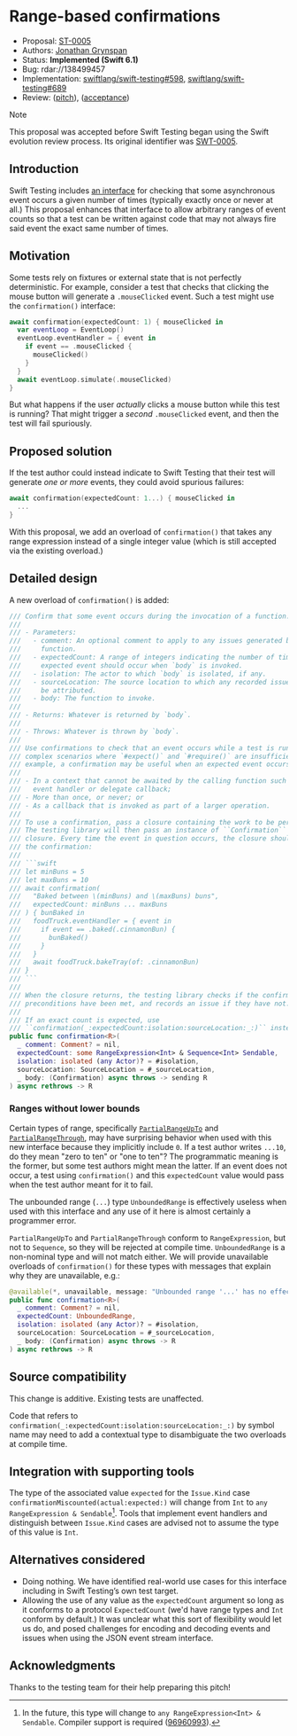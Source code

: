 # Range-based confirmations

* Proposal: [ST-0005](0005-ranged-confirmations.md)
* Authors: [Jonathan Grynspan](https://github.com/grynspan)
* Status: **Implemented (Swift 6.1)**
* Bug: rdar://138499457
* Implementation: [swiftlang/swift-testing#598](https://github.com/swiftlang/swift-testing/pull/598), [swiftlang/swift-testing#689](https://github.com/swiftlang/swift-testing/pull689)
* Review: ([pitch](https://forums.swift.org/t/pitch-range-based-confirmations/74589)),
  ([acceptance](https://forums.swift.org/t/pitch-range-based-confirmations/74589/7))

> [!NOTE]
> This proposal was accepted before Swift Testing began using the Swift
> evolution review process. Its original identifier was
> [SWT-0005](https://github.com/swiftlang/swift-testing/blob/main/Documentation/Proposals/0005-ranged-confirmations.md).

## Introduction

Swift Testing includes [an interface](https://swiftpackageindex.com/swiftlang/swift-testing/main/documentation/testing/confirmation(_:expectedcount:isolation:sourcelocation:_:))
for checking that some asynchronous event occurs a given number of times
(typically exactly once or never at all.) This proposal enhances that interface
to allow arbitrary ranges of event counts so that a test can be written against
code that may not always fire said event the exact same number of times.

## Motivation

Some tests rely on fixtures or external state that is not perfectly
deterministic. For example, consider a test that checks that clicking the mouse
button will generate a `.mouseClicked` event. Such a test might use the
`confirmation()` interface:

```swift
await confirmation(expectedCount: 1) { mouseClicked in
  var eventLoop = EventLoop()
  eventLoop.eventHandler = { event in
    if event == .mouseClicked {
      mouseClicked()
    }
  }
  await eventLoop.simulate(.mouseClicked)
}
```

But what happens if the user _actually_ clicks a mouse button while this test is
running? That might trigger a _second_ `.mouseClicked` event, and then the test
will fail spuriously.

## Proposed solution

If the test author could instead indicate to Swift Testing that their test will
generate _one or more_ events, they could avoid spurious failures:

```swift
await confirmation(expectedCount: 1...) { mouseClicked in
  ...
}
```

With this proposal, we add an overload of `confirmation()` that takes any range
expression instead of a single integer value (which is still accepted via the
existing overload.)

## Detailed design

A new overload of `confirmation()` is added:

```swift
/// Confirm that some event occurs during the invocation of a function.
///
/// - Parameters:
///   - comment: An optional comment to apply to any issues generated by this
///     function.
///   - expectedCount: A range of integers indicating the number of times the
///     expected event should occur when `body` is invoked.
///   - isolation: The actor to which `body` is isolated, if any.
///   - sourceLocation: The source location to which any recorded issues should
///     be attributed.
///   - body: The function to invoke.
///
/// - Returns: Whatever is returned by `body`.
///
/// - Throws: Whatever is thrown by `body`.
///
/// Use confirmations to check that an event occurs while a test is running in
/// complex scenarios where `#expect()` and `#require()` are insufficient. For
/// example, a confirmation may be useful when an expected event occurs:
///
/// - In a context that cannot be awaited by the calling function such as an
///   event handler or delegate callback;
/// - More than once, or never; or
/// - As a callback that is invoked as part of a larger operation.
///
/// To use a confirmation, pass a closure containing the work to be performed.
/// The testing library will then pass an instance of ``Confirmation`` to the
/// closure. Every time the event in question occurs, the closure should call
/// the confirmation:
///
/// ```swift
/// let minBuns = 5
/// let maxBuns = 10
/// await confirmation(
///   "Baked between \(minBuns) and \(maxBuns) buns",
///   expectedCount: minBuns ... maxBuns
/// ) { bunBaked in
///   foodTruck.eventHandler = { event in
///     if event == .baked(.cinnamonBun) {
///       bunBaked()
///     }
///   }
///   await foodTruck.bakeTray(of: .cinnamonBun)
/// }
/// ```
///
/// When the closure returns, the testing library checks if the confirmation's
/// preconditions have been met, and records an issue if they have not.
///
/// If an exact count is expected, use
/// ``confirmation(_:expectedCount:isolation:sourceLocation:_:)`` instead.
public func confirmation<R>(
  _ comment: Comment? = nil,
  expectedCount: some RangeExpression<Int> & Sequence<Int> Sendable,
  isolation: isolated (any Actor)? = #isolation,
  sourceLocation: SourceLocation = #_sourceLocation,
  _ body: (Confirmation) async throws -> sending R
) async rethrows -> R
```

### Ranges without lower bounds

Certain types of range, specifically [`PartialRangeUpTo`](https://developer.apple.com/documentation/swift/partialrangeupto)
and [`PartialRangeThrough`](https://developer.apple.com/documentation/swift/partialrangethrough),
may have surprising behavior when used with this new interface because they
implicitly include `0`. If a test author writes `...10`, do they mean "zero to
ten" or "one to ten"? The programmatic meaning is the former, but some test
authors might mean the latter. If an event does not occur, a test using
`confirmation()` and this `expectedCount` value would pass when the test author
meant for it to fail.

The unbounded range (`...`) type `UnboundedRange` is effectively useless when
used with this interface and any use of it here is almost certainly a programmer
error.

`PartialRangeUpTo` and `PartialRangeThrough` conform to `RangeExpression`, but
not to `Sequence`, so they will be rejected at compile time. `UnboundedRange` is
a non-nominal type and will not match either. We will provide unavailable
overloads of `confirmation()` for these types with messages that explain why
they are unavailable, e.g.:

```swift
@available(*, unavailable, message: "Unbounded range '...' has no effect when used with a confirmation.")
public func confirmation<R>(
  _ comment: Comment? = nil,
  expectedCount: UnboundedRange,
  isolation: isolated (any Actor)? = #isolation,
  sourceLocation: SourceLocation = #_sourceLocation,
  _ body: (Confirmation) async throws -> R
) async rethrows -> R
```

## Source compatibility

This change is additive. Existing tests are unaffected.

Code that refers to `confirmation(_:expectedCount:isolation:sourceLocation:_:)`
by symbol name may need to add a contextual type to disambiguate the two
overloads at compile time.

## Integration with supporting tools

The type of the associated value `expected` for the `Issue.Kind` case
`confirmationMiscounted(actual:expected:)` will change from `Int` to
`any RangeExpression & Sendable`[^1]. Tools that implement event handlers and
distinguish between `Issue.Kind` cases are advised not to assume the type of
this value is `Int`.

## Alternatives considered

- Doing nothing. We have identified real-world use cases for this interface
  including in Swift Testing’s own test target.
- Allowing the use of any value as the `expectedCount` argument so long as it
  conforms to a protocol `ExpectedCount` (we'd have range types and `Int`
  conform by default.) It was unclear what this sort of flexibility would let
  us do, and posed challenges for encoding and decoding events and issues when
  using the JSON event stream interface.

## Acknowledgments

Thanks to the testing team for their help preparing this pitch!

[^1]: In the future, this type will change to
      `any RangeExpression<Int> & Sendable`. Compiler support is required
      ([96960993](rdar://96960993)).
